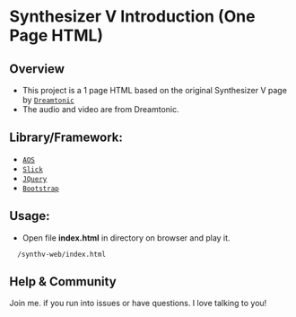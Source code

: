 # Synthesizer V Introduction (One Page HTML)

## Overview

- This project is a 1 page HTML based on the original Synthesizer V page by [`Dreamtonic`](https://dreamtonics.com/en/synthesizerv/)
- The audio and video are from Dreamtonic.

## Library/Framework:

- [`AOS`](https://michalsnik.github.io/aos/)
- [`Slick`](https://kenwheeler.github.io/slick/)
- [`JQuery`](https://jquery.com/)
- [`Bootstrap`](https://getbootstrap.com/)

## Usage:

- Open file **index.html** in directory on browser and play it.

```
  /synthv-web/index.html
```

## Help & Community

Join me. if you run into issues or have questions. I love talking to you!
